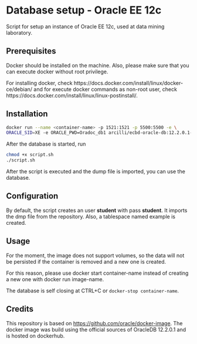 # Database setup - Oracle EE 12c
Script for setup an instance of Oracle EE 12c, used at data mining laboratory.

## Prerequisites
Docker should be installed on the machine. Also, please make sure that you can execute docker without root privilege.
<p>For installing docker, check  https://docs.docker.com/install/linux/docker-ce/debian/ and for execute docker commands 
as non-root user, check https://docs.docker.com/install/linux/linux-postinstall/.
</p>

## Installation
```bash
docker run --name <container-name> -p 1521:1521 -p 5500:5500 -e \ 
ORACLE_SID=XE -e ORACLE_PWD=Oradoc_db1 arcilli/ecbd-oracle-db:12.2.0.1-ee
```

After the database is started, run
```bash
chmod +x script.sh
./script.sh
```
After the script is executed and the dump file is imported, you can use the database.</p>

## Configuration
By default, the script creates an user **student** with pass **student**.
It imports the dmp file from the repository. Also, a tablespace named example is created. 

## Usage
For the moment, the image does not support volumes, so the data will not be persisted if the container is removed and a
new one is created. 
<p>For this reason, please use docker start container-name instead of creating a new one with docker run image-name.
</p>

The database is self closing at CTRL+C or `docker-stop container-name`.

## Credits
This repository is based on https://github.com/oracle/docker-image. The docker image was build using
the official sources of OracleDB 12.2.0.1 and is hosted on dockerhub.